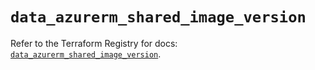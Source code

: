 # `data_azurerm_shared_image_version`

Refer to the Terraform Registry for docs: [`data_azurerm_shared_image_version`](https://registry.terraform.io/providers/hashicorp/azurerm/4.44.0/docs/data-sources/shared_image_version).
